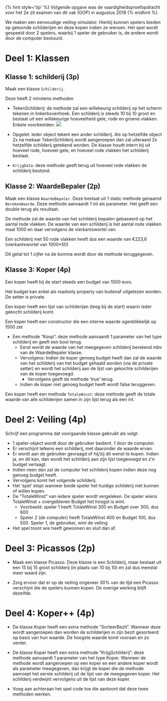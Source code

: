 {% hint style='tip' %}
Volgende opgave was de vaardigheidsproefopdracht voor het 2e zit examen van dit vak (OOP) in augustus 2019
{% endhint %}

We maken een eenvoudige veiling-simulator. Hierbij kunnen spelers bieden op getoonde schilderijen en deze kopen indien ze wensen. Het spel wordt gespeeld door 2 spelers, waarbij 1 speler de gebruiker is, de andere wordt door de computer bestuurd.

# Deel 1: Klassen
## Klasse 1: schilderij (3p)

Maak een klasse ``Schilderij``.

Deze heeft 2 minstens methoden
* TekenSchilderij: de methode zal een willekeurig schilderij op het scherm tekenen in linkerbovenhoek. Een schilderij is steeds 10 bij 10 groot en bestaat uit een willekeurige hoeveelheid gele, rode en groene vlakken. Enkele voorbeelden:
  ![](schilder.jpg)        
* Opgelet: ieder object tekent een ander schilderij. Als op hetzelfde object 2x na mekaar TekenSchilderij wordt aangeroepen dan zal uiteraard 2x hetzelfde schilderij getekend worden.
De klasse houdt intern bij uit hoeveel rode, hoeveel gele, en hoeveel rode vlakken het schilderij bestaat.

* ``KrijgData``: deze methode geeft terug uit hoeveel rode vlakken de schilderij bestond.

## Klasse  2: WaardeBepaler (2p)
Maak een klasse ``WaardeBepaler``. Deze bestaat uit 1 static methode genaamd ``BerekenWaarde``. Deze methode aanvaardt 1 int als parameter. Het geeft een double terug als resultaat.

De methode zal de waarde van het schilderij bepalen gebaseerd op het aantal rode vlakken. De waarde van een schilderij is het aantal rode vlakken maal 1000 en daar vervolgens de vierkantswortel van.

Een schilderij met 50 rode vlakken heeft dus een waarde van  €223,6   (vierkantswortel van 1000*50)


Dit getal tot 1 cijfer na de komma wordt door de methode teruggegeven.

## Klasse 3: Koper (4p)
Een koper heeft bij de start steeds een budget van 1500 euro. 

Het budget kan enkel als readonly property van buitenaf uitgelezen worden. De setter is private.

Een koper heeft een lijst  van schilderijen (leeg bij de start) waarin ieder gekocht schilderij komt.

Een koper heeft een constructor die een interne waarde ogenblikkelijk op 1500 zet
* Een methode “Koop”: deze methode aanvaardt 1 parameter van het type schilderij en geeft een bool terug.
  * Eerst wordt de waarde van het meegegeven schilderij berekend mbv van de WaardeBepaler klasse. 
  * Vervolgens: Indien de koper genoeg budget heeft dan zal de waarde van het schilderij van het budget gehaald worden (via de private setter) en wordt het schilderij aan de lijst van gekochte schilderijen van de koper toegevoegd.
     * Vervolgens geeft de methode ‘true’ terug.
  * Indien de koper niet genoeg budget heeft wordt false teruggeven.


Een koper heeft een methode ``TotaleWinst``: deze methode geeft de totale waarde van alle schilderijen samen in zijn lijst  terug als een int.

# Deel 2: Veiling (4p)

Schrijf een programma dat voorgaande klasse gebruikt als volgt:
* 1 speler-object wordt door de gebruiker bedient. 1 door de computer.
* Er verschijnt telkens een schilderij, met daaronder de waarde ervan.
* Er wordt aan de gebruiker gevraagd of hij/zij dit wenst te kopen. Indien ja, en dit kan, dan wordt het schilderij aan zijn lijst toegevoegd en z’n budget verlaagt.
* Indien neen dan zal de computer het schilderij kopen indien deze nog genoeg budget heeft.
* Vervolgens komt het volgende schilderij.
* Het ‘spel’ stopt wanneer beide speler het huidige schilderij niet kunnen of willen kopen.
* De “TotaleWinst” van iedere speler wordt vergeleken. De speler wiens TotaleWinst + overgebleven Budget het hoogst is wint.
  * Voorbeeld: speler 1 heeft TotaleWinst 300 en Budget over 300, dus 600
  * Speler 2  (de computer) heeft TotaleWinst 400 en Budget 100, dus 500. Speler 1, de gebruiker, wint de veiling
* Het spel toont wie heeft gewonnen en sluit dan af.

# Deel 3: Picassos (2p)

* Maak een klasse Picasso. Deze klasse is een Schilderij, maar bestaat uit een 15 bij 15 groot schilderij (in plaats van 10 bij 10) en zal dus meestal meer waard zijn.

* Zorg ervoor dat er op de veiling ongeveer 30% van de tijd een Picasso verschijnt die de spelers kunnen kopen. De overige werking blijft dezelfde.

# Deel 4: Koper++ (4p)

* De klasse Koper heeft een extra methode “SorteerBezit”. Wanneer deze wordt aangeroepen dan worden de schilderijen in zijn bezit gesorteerd op basis van hun waarde. De hoogste waarde komt vooraan en zo verder.


* De klasse Koper heeft een extra methode “KrijgSchilderij”: deze methode aanvaardt 1 parameter van het type Koper. Wanneer de methode wordt aangeroepen op een koper en een andere koper wordt als parameter meegegeven, dan krijgt de koper die de methode aanroept het eerste schilderij uit de lijst van de meegegeven koper. Het schilderij verdwijnt vervolgens uit de lijst van deze koper.


* Voeg aan achteraan het spel code toe die aantoont dat deze twee methoden werken.
